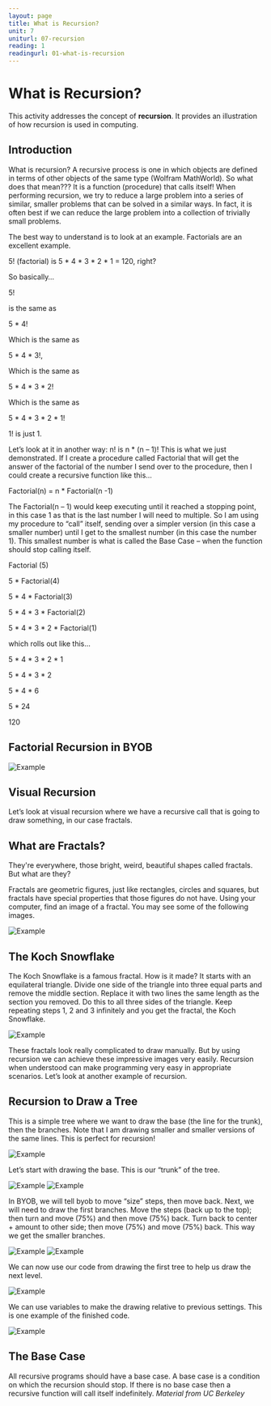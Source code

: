 ```yaml
---
layout: page
title: What is Recursion?
unit: 7
uniturl: 07-recursion
reading: 1
readingurl: 01-what-is-recursion
---
```



What is Recursion?
==================
This activity addresses the concept of **recursion**. It provides an illustration of how recursion is used in computing.

Introduction
------------

What is recursion? A recursive process is one in which objects are defined in terms of other objects of the same type (Wolfram MathWorld). So what does that mean??? It is a function (procedure) that calls itself! When performing recursion, we try to reduce a large problem into a series of similar, smaller problems that can be solved in a similar ways. In fact, it is often best if we can reduce the large problem into a collection of trivially small problems.

The best way to understand is to look at an example. Factorials are an excellent example.

5! (factorial) is 5 * 4 * 3 * 2 * 1 = 120, right?

So basically…

5!

is the same as

5 * 4!

Which is the same as

5 * 4 * 3!,

Which is the same as

5 * 4 * 3 * 2!

Which is the same as

5 * 4 * 3 * 2 * 1!

1! is just 1.

Let’s look at it in another way: n! is n * (n – 1)! This is what we just demonstrated. If I create a procedure called Factorial that will get the answer of the factorial of the number I send over to the procedure, then I could create a recursive function like this…

Factorial(n) = n * Factorial(n -1)

The Factorial(n – 1) would keep executing until it reached a stopping point, in this case 1 as that is the last number I will need to multiple. So I am using my procedure to “call” itself, sending over a simpler version (in this case a smaller number) until I get to the smallest number (in this case the number 1). This smallest number is what is called the Base Case – when the function should stop calling itself.

Factorial (5)

5 * Factorial(4)

5 * 4 * Factorial(3)

5 * 4 * 3 * Factorial(2)

5 * 4 * 3 * 2 * Factorial(1)

which rolls out like this...

5 * 4 * 3 * 2 * 1

5 * 4 * 3 * 2

5 * 4 * 6

5 * 24

120

Factorial Recursion in BYOB
---------------------------
![Example](what-is-1.PNG)


Visual Recursion
----------------
Let’s look at visual recursion where we have a recursive call that is going to draw something, in our case fractals.


What are Fractals?
------------------
They're everywhere, those bright, weird, beautiful shapes called fractals. But what are they?

Fractals are geometric figures, just like rectangles, circles and squares, but fractals have special properties that those figures do not have. Using your computer, find an image of a fractal. You may see some of the following images.

![Example](what-is-2.png)



The Koch Snowflake
------------------
The Koch Snowflake is a famous fractal. How is it made? It starts with an equilateral triangle. Divide one side of the triangle into three equal parts and remove the middle section. Replace it with two lines the same length as the section you removed. Do this to all three sides of the triangle. Keep repeating steps 1, 2 and 3 infinitely and you get the fractal, the Koch Snowflake. 

![Example](what-is-3.png)

These fractals look really complicated to draw manually. But by using recursion we can achieve these impressive images very easily. Recursion when understood can make programming very easy in appropriate scenarios.
Let’s look at another example of recursion.

Recursion to Draw a Tree
------------------------
This is a simple tree where we want to draw the base (the line for the trunk), then
the branches. Note that I am drawing smaller and smaller versions of the same lines. This is perfect for recursion!

![Example](what-is-4.png)

Let’s start with drawing the base. This is our “trunk” of the tree.

![Example](what-is-5.png) ![Example](what-is-5a.png)


In BYOB, we will tell byob to move “size” steps, then move back. Next, we will need to draw
the first branches. Move the steps (back up to the top); then turn and move (75%) and then move (75%) back. Turn back to center + amount to other side; then move (75%) and
move (75%) back. This way we get the smaller branches.

![Example](what-is-6.png) ![Example](what-is-6a.png)

We can now use our code from drawing the first tree to help us draw the next level.

![Example](what-is-7.png)

We can use variables to make the drawing relative to previous settings. This is one example of the finished code.

![Example](what-is-8.png)

The Base Case
------------------
All recursive programs should have a base case. A base case is a condition on which the recursion should stop. If there is no base case then a recursive function will call itself indefinitely.
*Material from UC Berkeley*

